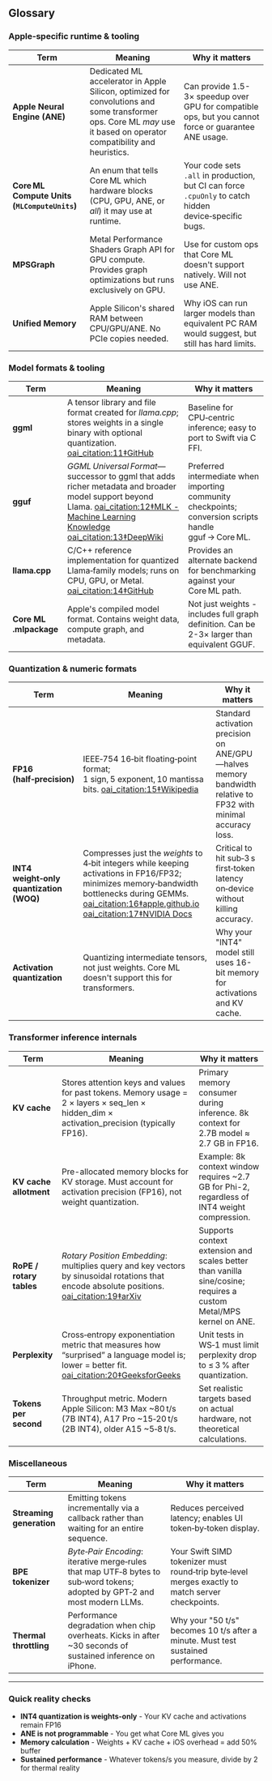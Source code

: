 ## Glossary

### Apple‑specific runtime & tooling

| Term | Meaning | Why it matters |
|------|---------|---------------|
| **Apple Neural Engine (ANE)** | Dedicated ML accelerator in Apple Silicon, optimized for convolutions and some transformer ops. Core ML *may* use it based on operator compatibility and heuristics. | Can provide 1.5-3× speedup over GPU for compatible ops, but you cannot force or guarantee ANE usage. |
| **Core ML Compute Units (`MLComputeUnits`)** | An enum that tells Core ML which hardware blocks (CPU, GPU, ANE, or *all*) it may use at runtime. | Your code sets `.all` in production, but CI can force `.cpuOnly` to catch hidden device‑specific bugs. |
| **MPSGraph** | Metal Performance Shaders Graph API for GPU compute. Provides graph optimizations but runs exclusively on GPU. | Use for custom ops that Core ML doesn't support natively. Will not use ANE. |
| **Unified Memory** | Apple Silicon's shared RAM between CPU/GPU/ANE. No PCIe copies needed. | Why iOS can run larger models than equivalent PC RAM would suggest, but still has hard limits. |

### Model formats & tooling

| Term | Meaning | Why it matters |
|------|---------|---------------|
| **ggml** | A tensor library and file format created for *llama.cpp*; stores weights in a single binary with optional quantization.  [oai_citation:11‡GitHub](https://github.com/ggml-org/llama.cpp?utm_source=chatgpt.com) | Baseline for CPU‑centric inference; easy to port to Swift via C FFI. |
| **gguf** | *GGML Universal Format*—successor to ggml that adds richer metadata and broader model support beyond Llama.  [oai_citation:12‡MLK - Machine Learning Knowledge](https://machinelearningknowledge.ai/gguf-vs-ggml-understanding-the-differences/?utm_source=chatgpt.com) [oai_citation:13‡DeepWiki](https://deepwiki.com/ggml-org/llama.cpp/6.1-gguf-file-format?utm_source=chatgpt.com) | Preferred intermediate when importing community checkpoints; conversion scripts handle gguf → Core ML. |
| **llama.cpp** | C/C++ reference implementation for quantized Llama‑family models; runs on CPU, GPU, or Metal.  [oai_citation:14‡GitHub](https://github.com/ggml-org/llama.cpp?utm_source=chatgpt.com) | Provides an alternate backend for benchmarking against your Core ML path. |
| **Core ML .mlpackage** | Apple's compiled model format. Contains weight data, compute graph, and metadata. | Not just weights - includes full graph definition. Can be 2-3× larger than equivalent GGUF. |

### Quantization & numeric formats

| Term | Meaning | Why it matters |
|------|---------|---------------|
| **FP16 (half‑precision)** | IEEE‑754 16‑bit floating‑point format; 1 sign, 5 exponent, 10 mantissa bits.  [oai_citation:15‡Wikipedia](https://en.wikipedia.org/wiki/Half-precision_floating-point_format?utm_source=chatgpt.com) | Standard activation precision on ANE/GPU—halves memory bandwidth relative to FP32 with minimal accuracy loss. |
| **INT4 weight‑only quantization (WOQ)** | Compresses just the *weights* to 4‑bit integers while keeping activations in FP16/FP32; minimizes memory‑bandwidth bottlenecks during GEMMs.  [oai_citation:16‡apple.github.io](https://apple.github.io/coremltools/docs-guides/source/opt-overview.html?utm_source=chatgpt.com) [oai_citation:17‡NVIDIA Docs](https://docs.nvidia.com/deeplearning/tensorrt/latest/inference-library/work-quantized-types.html?utm_source=chatgpt.com) | Critical to hit sub‑3 s first‑token latency on‑device without killing accuracy. |
| **Activation quantization** | Quantizing intermediate tensors, not just weights. Core ML doesn't support this for transformers. | Why your "INT4" model still uses 16-bit memory for activations and KV cache. |

### Transformer inference internals

| Term | Meaning | Why it matters |
|------|---------|---------------|
| **KV cache** | Stores attention keys and values for past tokens. Memory usage = 2 × layers × seq_len × hidden_dim × activation_precision (typically FP16). | Primary memory consumer during inference. 8k context for 2.7B model ≈ 2.7 GB in FP16. |
| **KV cache allotment** | Pre-allocated memory blocks for KV storage. Must account for activation precision (FP16), not weight quantization. | Example: 8k context window requires ~2.7 GB for Phi-2, regardless of INT4 weight compression. |
| **RoPE / rotary tables** | *Rotary Position Embedding*: multiplies query and key vectors by sinusoidal rotations that encode absolute positions.  [oai_citation:19‡arXiv](https://arxiv.org/abs/2104.09864?utm_source=chatgpt.com) | Supports context extension and scales better than vanilla sine/cosine; requires a custom Metal/MPS kernel on ANE. |
| **Perplexity** | Cross‑entropy exponentiation metric that measures how “surprised” a language model is; lower = better fit.  [oai_citation:20‡GeeksforGeeks](https://www.geeksforgeeks.org/nlp/perplexity-for-llm-evaluation/?utm_source=chatgpt.com) | Unit tests in WS‑1 must limit perplexity drop to ≤ 3 % after quantization. |
| **Tokens per second** | Throughput metric. Modern Apple Silicon: M3 Max ~80 t/s (7B INT4), A17 Pro ~15‑20 t/s (2B INT4), older A15 ~5‑8 t/s. | Set realistic targets based on actual hardware, not theoretical calculations. |

### Miscellaneous

| Term | Meaning | Why it matters |
|------|---------|---------------|
| **Streaming generation** | Emitting tokens incrementally via a callback rather than waiting for an entire sequence. | Reduces perceived latency; enables UI token‑by‑token display. |
| **BPE tokenizer** | *Byte‑Pair Encoding*: iterative merge‑rules that map UTF‑8 bytes to sub‑word tokens; adopted by GPT‑2 and most modern LLMs. | Your Swift SIMD tokenizer must round‑trip byte‑level merges exactly to match server checkpoints. |
| **Thermal throttling** | Performance degradation when chip overheats. Kicks in after ~30 seconds of sustained inference on iPhone. | Why your "50 t/s" becomes 10 t/s after a minute. Must test sustained performance. |

---

### Quick reality checks

* **INT4 quantization is weights-only** - Your KV cache and activations remain FP16
* **ANE is not programmable** - You get what Core ML gives you
* **Memory calculation** - Weights + KV cache + iOS overhead = add 50% buffer
* **Sustained performance** - Whatever tokens/s you measure, divide by 2 for thermal reality
